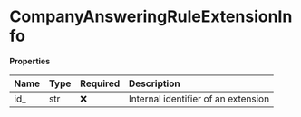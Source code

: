 # CompanyAnsweringRuleExtensionInfo

**Properties**

| Name | Type | Required | Description                         |
| :--- | :--- | :------- | :---------------------------------- |
| id\_ | str  | ❌       | Internal identifier of an extension |

<!-- This file was generated by liblab | https://liblab.com/ -->
